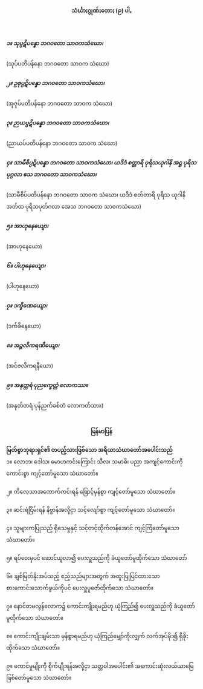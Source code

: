 <h4 style="text-align:center">သံင်္ဃာႏဂွုဏ်ႏတောႏ (၉) ပါꩻ</h4>
<br>
<h5>၁။ သုပ္ပဋိပန္နော ဘဂဝတော သာဝကသံဃော၊</h5>
(သုပ်ပတိပန်နော ဘဂဝတော သာဝက သံဃော)<br>

<h5>၂။ ဥဇုပ္ပဋိပန္နော ဘဂဝတော သာဝကသံဃော၊</h5>
(အုဇုပ်ပတိပန်နော ဘဂဝတော သာဝက သံဃော)<br>

<h5>၃။ ဉာယပ္ပဋိပန္နော ဘဂဝတော သာဝကသံဃော၊</h5>
(ညာယပ်ပတိပန်နော ဘဂဝတော သာဝက သံဃော)<br>

<h5>၄။ သာမီစိပ္ပဋိပန္နော ဘဂဝတော သာဝကသံဃော၊ ယဒိဒံ စတ္တာရိ ပုရိသယုဂါနိ အဋ္ဌ ပုရိသပုဂ္ဂလာ ဧသ ဘဂဝတော သာဝကသံဃော၊</h5>
(သာမီစိပ်ပတိပန်နော ဘဂဝတော သာဝက သံဃော၊ ယဒိဒံ စတ်တာရိ ပုရိသ ယုဂါနိ အတ်ထ ပုရိသပုတ်ဂလာ အေသ ဘဂဝတော သာဝကသံဃော)<br>

<h5>၅။ အာဟုနေယျော၊</h5>
(အာဟုနေယော)<br>

<h5>၆။ ပါဟုနေယျော၊</h5>
(ပါဟုနေယော)<br>

<h5>၇။ ဒက္ခိဏေယျော၊</h5>
(ဒက်ခိနေယော)<br>

<h5>၈။ အဉ္ဇလိကရဏီယျော၊</h5>
(အင်ဇလိကရနီယော)<br>

<h5>၉။ အနုတ္တရံ ပုညက္ခေတ္တံ လောကဿ။</h5>
(အနုတ်တရံ ပုန်ညက်ခစ်တံ လောကတ်သာ။)<br><br>


<h4 style="text-align:center">မြန်မာပြန်</h4>

<strong>မြတ်စွာဘုရားရှင်၏ တပည့်သားဖြစ်သော အရိယာသံဃာတော်အပေါင်းသည်</strong><br>
၁။ လောဘ၊ ဒေါသ၊ မောဟကင်းကြောင်း သီလ၊ သမာဓိ၊ ပညာ အကျင့်ကောင်းကို ကောင်းစွာ ကျင့်တော်မူသော သံဃာတော်။<br><br>
၂။ ကိလေသာအကောက်ကင်းရန် ဖြောင့်မှန်စွာ ကျင့်တော်မူသော သံဃာတော်။<br><br>
၃။ ဆင်းရဲငြိမ်းရန် နိဗ္ဗာန်အလို့ငှာ သင့်လျော်စွာ ကျင့်တော်မူသော သံဃာတော်။<br><br>
၄။ သူများကပြုသည့် ရိုသေမှုနှင့် သင့်တင့်ထိုက်တန်အောင် ကျင့်ကြံတော်မူသော သံဃာတော်။<br><br>
၅။ ရပ်ဝေးမှပင် ဆောင်ယူလာ၍ ပေးလှူသည်ကို ခံယူတော်မူထိုက်သော သံဃာတော်<br><br>
၆။ ချစ်မြတ်နိုးအပ်သည့် ဧည့်သည်များအတွက် အထူးပြုပြင်ထားသော စားကောင်းသောက်ဖွယ်ကိုပင် ပေးလှူပူဇော်ထိုက်သော သံဃာတော်။<br><br>
၇။ နောင်တမလွန်လောက၌ ကောင်းကျိုးရမည်ဟု ယုံကြည်၍ ပေးလှူသည်ကို ခံယူတော်မူထိုက်သော သံဃာတော်။<br><br>
၈။ ကောင်းကျိုးချမ်းသာ မှန်စွာရမည်ဟု ယုံကြည်မျှော်ကိုးလျှက် လက်အုပ်မိုး၍ ရှိခိုးထိုက်သော သံဃာတော်။<br><br>
၉။ ကောင်မှုမျိုးကို စိုက်ပျိုးရန်အလို့ငှာ သတ္တဝါအပေါင်း၏ အကောင်းဆုံးလယ်ယာမြေ ဖြစ်တော်မူသော သံဃာတော်။<br>